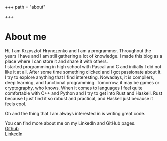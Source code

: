 +++
path = "about"

+++

# About me

Hi, I am Krzysztof Hrynczenko and I am a programmer.
Throughout the years I have
and I am still gathering a lot of knowledge. I made this blog as a place where
I can store it and share it with others.  
I started programming in high school with Pascal and C and initially I did not
like it at all. After some time something clicked and I got passionate about it.
I try to explore anything that I find interesting. Nowadays, it is compilers,
deep learning, and functional programming. Tomorrow, it may be games or
cryptography, who knows. When it comes to languages I feel quite comfortable
with C++ and Python and I try to get into Rust and Haskell. Rust because I just
find it so robust and practical, and Haskell just because it feels cool.

Oh and the thing that I am always interested in is writing great code.

You can find more about me on my LinkedIn and GitHub pages.  
[Github](https://github.com/khrynczenko)  
[LinkedIn](https://www.linkedin.com/in/krzysztof-hrynczenko/)  

